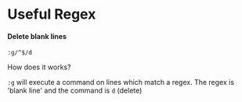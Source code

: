 Useful Regex
============


#### Delete blank lines

```
:g/^$/d
```

How does it works?

`:g` will execute a command on lines which match a regex.
The regex is 'blank line' and the command is `d` (delete)

